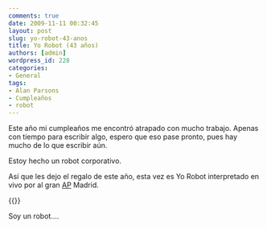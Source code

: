 ```yaml
---
comments: true
date: 2009-11-11 00:32:45
layout: post
slug: yo-robot-43-anos
title: Yo Robot (43 años)
authors: [admin]
wordpress_id: 228
categories:
- General
tags:
- Alan Parsons
- Cumpleaños
- robot
---
```


Este año mi cumpleaños me encontró atrapado con mucho trabajo. Apenas con tiempo para escribir algo, espero que eso pase pronto, pues hay mucho de lo que escribir aún.

Estoy hecho un robot corporativo.

Así que les dejo el regalo de este año, esta vez es Yo Robot interpretado en vivo por al gran [AP](http://www.lnds.net/2008/12/algunos-consejos-de-alan-parson-para-des.htmlen) Madrid.

{{<youtube NQi-OSXznrY>}}


Soy un robot....



